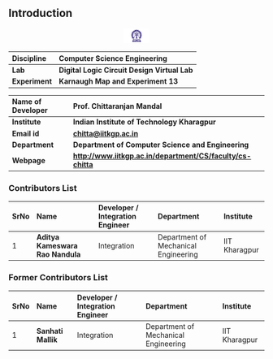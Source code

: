 ## Introduction

<div align="center">
<img src="experiment/images/iitkgp.png" width="10%">
</div>

<b>Discipline | <b> Computer Science Engineering 
:--|:--|
<b> Lab | <b> **Digital Logic Circuit Design Virtual Lab**
<b> Experiment|     <b> **Karnaugh Map and Experiment 13**



<b>Name of Developer | <b> **Prof. Chittaranjan Mandal**
:--|:--|
<b> Institute | <b>  **Indian Institute of Technology Kharagpur**
<b> Email id|     <b>  **chitta@iitkgp.ac.in**
<b> Department |  **Department of Computer Science and Engineering**
<b>Webpage| <b> http://www.iitkgp.ac.in/department/CS/faculty/cs-chitta

### Contributors List

SrNo | Name | Developer / Integration Engineer | Department| Institute
:--|:--|:--|:--|:--|
1 | **Aditya Kameswara Rao Nandula** | Integration| Department of Mechanical Engineering | IIT Kharagpur | 


### Former Contributors List

SrNo | Name | Developer / Integration Engineer | Department| Institute
:--|:--|:--|:--|:--|
1 | **Sanhati Mallik** | Integration| Department of Mechanical Engineering | IIT Kharagpur | 